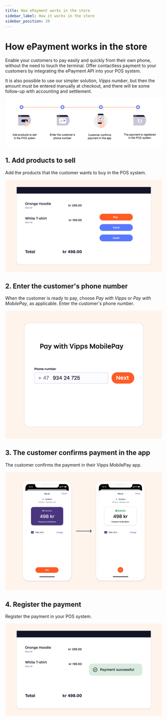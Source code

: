 ```yaml
---
title: How ePayment works in the store
sidebar_label: How it works in the store
sidebar_position: 20
---
```


# How ePayment works in the store

Enable your customers to pay easily and quickly from their own phone, without the need to touch the terminal.
Offer contactless payment to your customers by integrating the ePayment API into your POS system.

It is also possible to use our simpler solution, *Vipps number*, but then the amount must be entered manually at checkout, and there will be some follow-up with accounting and settlement.

![In store process](../images/ePayment_in_store.png)

## 1. Add products to sell

Add the products that the customer wants to buy in the POS system.

![The POS system](../images/vipps-in-store-step1.png)

## 2. Enter the customer's phone number

When the customer is ready to pay, choose *Pay with Vipps* or *Pay with MobilePay*, as applicable.
Enter the customer's phone number.

![Enter phone number](../images/vipps-in-store-step2.png)

## 3. The customer confirms payment in the app

The customer confirms the payment in  their Vipps MobilePay app.

![Confirm payment](../images/vipps-in-store-step3-2.svg)

## 4. Register the payment

Register the payment in your POS system.

![Payment confirmation](../images/vipps-in-store-step4.png)
